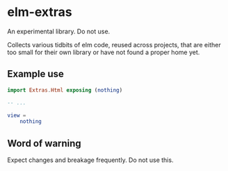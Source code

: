 # elm-extras

An experimental library. Do not use.

Collects various tidbits of elm code, reused across projects, that are either too small for their
own library or have not found a proper home yet.

## Example use

```elm
import Extras.Html exposing (nothing)

-- ...

view =
    nothing
```

## Word of warning

Expect changes and breakage frequently. Do not use this.
